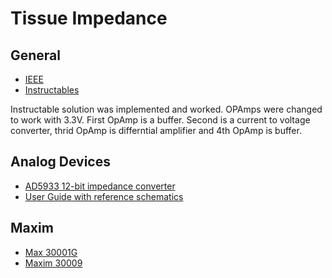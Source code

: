 # Tissue Impedance
## General
- [IEEE](https://ieeexplore.ieee.org/document/9529213)
- [Instructables](https://www.instructables.com/Determining-Body-Composition-using-Arduino)

Instructable solution was implemented and worked. OPAmps were changed to work with 3.3V.
First OpAmp is a buffer. Second is a current to voltage converter, thrid OpAmp is differntial amplifier and 4th OpAmp is buffer.

## Analog Devices
- [AD5933 12-bit impedance converter](https://www.analog.com/en/products/ad5933.html)
- [User Guide with reference schematics](https://www.analog.com/media/en/technical-documentation/user-guides/UG-364.pdf)

## Maxim
- [Max 30001G](https://www.maximintegrated.com/en/products/analog/data-converters/analog-front-end-ics/MAX30001G.html)
- [Maxim 30009](https://www.maximintegrated.com/en/products/sensors/MAX30009.html)
